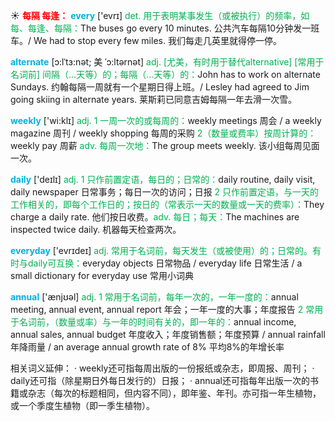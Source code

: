 ☀ <font color="red">**每隔 每逢：**</font>
<font color="sky blue">**every**</font> ['evrɪ] 
<font color="#00b050">det. 用于表明某事发生（或被执行）的频率，如每、每逢、每隔：</font>The buses go every 10 minutes. 公共汽车每隔10分钟发一班车。/ We had to stop every few miles. 我们每走几英里就得停一停。
           
<font color="sky blue">**alternate**</font> [ɔ:lˈtɜ:nət; 美 ˈɔ:ltərnət]
<font color="#00b050">adj. [尤美，有时用于替代alternative] [常用于名词前] 间隔（…天等）的；每隔（…天等）的：</font>John has to work on alternate Sundays. 约翰每隔一周就有一个星期日得上班。/ Lesley had agreed to Jim going skiing in alternate years. 莱斯莉已同意吉姆每隔一年去滑一次雪。

<font color="sky blue">**weekly**</font> ['wi:klɪ] 
<font color="#00b050">adj. 1 一周一次的或每周的：</font>weekly meetings 周会 / a weekly magazine 周刊 / weekly shopping 每周的采购 <font color="#00b050">2（数量或费率）按周计算的：</font>weekly pay 周薪 <font color="#00b050">adv. 每周一次地：</font>The group meets weekly. 该小组每周见面一次。

<font color="sky blue">**daily**</font> ['deɪlɪ] 
<font color="#00b050">adj. 1 只作前置定语，每日的；日常的：</font>daily routine, daily visit, daily newspaper 日常事务；每日一次的访问；日报 <font color="#00b050">2 只作前置定语，与一天的工作相关的，即每个工作日的；按日的（常表示一天的数量或一天的费率）：</font>They charge a daily rate. 他们按日收费。<font color="#00b050">adv. 每日；每天：</font>The machines are inspected twice daily. 机器每天检查两次。

<font color="sky blue">**everyday**</font> ['evrɪdeɪ] 
<font color="#00b050">adj. 常用于名词前，每天发生（或被使用）的；日常的。有时与daily可互换：</font>everyday objects 日常物品 / everyday life 日常生活 / a small dictionary for everyday use 常用小词典

<font color="sky blue">**annual**</font> ['ænjʊəl] 
<font color="#00b050">adj. 1 常用于名词前，每年一次的，一年一度的：</font>annual meeting, annual event, annual report 年会；一年一度的大事；年度报告 <font color="#00b050">2 常用于名词前，（数量或率）与一年的时间有关的，即一年的：</font>annual income, annual sales, annual budget 年度收入；年度销售额；年度预算 / annual rainfall 年降雨量 / an average annual growth rate of 8% 平均8%的年增长率

相关词义延伸：
· weekly还可指每周出版的一份报纸或杂志，即周报、周刊；
· daily还可指（除星期日外每日发行的）日报；
· annual还可指每年出版一次的书籍或杂志（每次的标题相同，但内容不同），即年鉴、年刊。亦可指一年生植物，或一个季度生植物（即一季生植物）。
